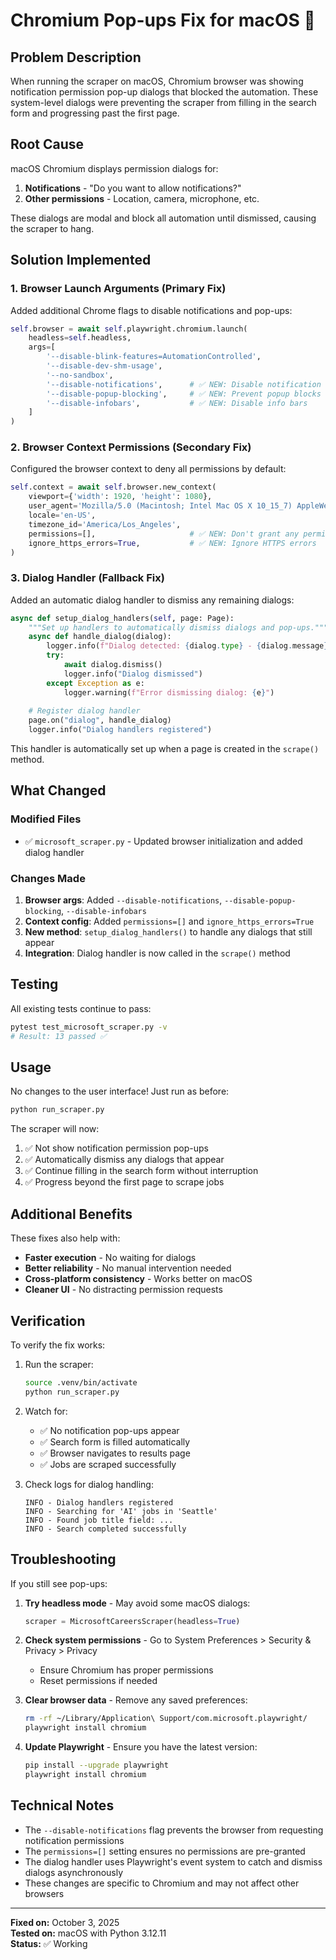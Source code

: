 # Chromium Pop-ups Fix for macOS 🔧

## Problem Description

When running the scraper on macOS, Chromium browser was showing notification permission pop-up dialogs that blocked the automation. These system-level dialogs were preventing the scraper from filling in the search form and progressing past the first page.

## Root Cause

macOS Chromium displays permission dialogs for:
1. **Notifications** - "Do you want to allow notifications?"
2. **Other permissions** - Location, camera, microphone, etc.

These dialogs are modal and block all automation until dismissed, causing the scraper to hang.

## Solution Implemented

### 1. Browser Launch Arguments (Primary Fix)

Added additional Chrome flags to disable notifications and pop-ups:

```python
self.browser = await self.playwright.chromium.launch(
    headless=self.headless,
    args=[
        '--disable-blink-features=AutomationControlled',
        '--disable-dev-shm-usage',
        '--no-sandbox',
        '--disable-notifications',      # ✅ NEW: Disable notification prompts
        '--disable-popup-blocking',     # ✅ NEW: Prevent popup blocks
        '--disable-infobars',           # ✅ NEW: Disable info bars
    ]
)
```

### 2. Browser Context Permissions (Secondary Fix)

Configured the browser context to deny all permissions by default:

```python
self.context = await self.browser.new_context(
    viewport={'width': 1920, 'height': 1080},
    user_agent='Mozilla/5.0 (Macintosh; Intel Mac OS X 10_15_7) AppleWebKit/537.36',
    locale='en-US',
    timezone_id='America/Los_Angeles',
    permissions=[],                     # ✅ NEW: Don't grant any permissions
    ignore_https_errors=True,           # ✅ NEW: Ignore HTTPS errors
)
```

### 3. Dialog Handler (Fallback Fix)

Added an automatic dialog handler to dismiss any remaining dialogs:

```python
async def setup_dialog_handlers(self, page: Page):
    """Set up handlers to automatically dismiss dialogs and pop-ups."""
    async def handle_dialog(dialog):
        logger.info(f"Dialog detected: {dialog.type} - {dialog.message}")
        try:
            await dialog.dismiss()
            logger.info("Dialog dismissed")
        except Exception as e:
            logger.warning(f"Error dismissing dialog: {e}")
    
    # Register dialog handler
    page.on("dialog", handle_dialog)
    logger.info("Dialog handlers registered")
```

This handler is automatically set up when a page is created in the `scrape()` method.

## What Changed

### Modified Files
- ✅ `microsoft_scraper.py` - Updated browser initialization and added dialog handler

### Changes Made
1. **Browser args**: Added `--disable-notifications`, `--disable-popup-blocking`, `--disable-infobars`
2. **Context config**: Added `permissions=[]` and `ignore_https_errors=True`
3. **New method**: `setup_dialog_handlers()` to handle any dialogs that still appear
4. **Integration**: Dialog handler is now called in the `scrape()` method

## Testing

All existing tests continue to pass:

```bash
pytest test_microsoft_scraper.py -v
# Result: 13 passed ✅
```

## Usage

No changes to the user interface! Just run as before:

```bash
python run_scraper.py
```

The scraper will now:
1. ✅ Not show notification permission pop-ups
2. ✅ Automatically dismiss any dialogs that appear
3. ✅ Continue filling in the search form without interruption
4. ✅ Progress beyond the first page to scrape jobs

## Additional Benefits

These fixes also help with:
- **Faster execution** - No waiting for dialogs
- **Better reliability** - No manual intervention needed
- **Cross-platform consistency** - Works better on macOS
- **Cleaner UI** - No distracting permission requests

## Verification

To verify the fix works:

1. Run the scraper:
   ```bash
   source .venv/bin/activate
   python run_scraper.py
   ```

2. Watch for:
   - ✅ No notification pop-ups appear
   - ✅ Search form is filled automatically
   - ✅ Browser navigates to results page
   - ✅ Jobs are scraped successfully

3. Check logs for dialog handling:
   ```
   INFO - Dialog handlers registered
   INFO - Searching for 'AI' jobs in 'Seattle'
   INFO - Found job title field: ...
   INFO - Search completed successfully
   ```

## Troubleshooting

If you still see pop-ups:

1. **Try headless mode** - May avoid some macOS dialogs:
   ```python
   scraper = MicrosoftCareersScraper(headless=True)
   ```

2. **Check system permissions** - Go to System Preferences > Security & Privacy > Privacy
   - Ensure Chromium has proper permissions
   - Reset permissions if needed

3. **Clear browser data** - Remove any saved preferences:
   ```bash
   rm -rf ~/Library/Application\ Support/com.microsoft.playwright/
   playwright install chromium
   ```

4. **Update Playwright** - Ensure you have the latest version:
   ```bash
   pip install --upgrade playwright
   playwright install chromium
   ```

## Technical Notes

- The `--disable-notifications` flag prevents the browser from requesting notification permissions
- The `permissions=[]` setting ensures no permissions are pre-granted
- The dialog handler uses Playwright's event system to catch and dismiss dialogs asynchronously
- These changes are specific to Chromium and may not affect other browsers

---

**Fixed on:** October 3, 2025  
**Tested on:** macOS with Python 3.12.11  
**Status:** ✅ Working
